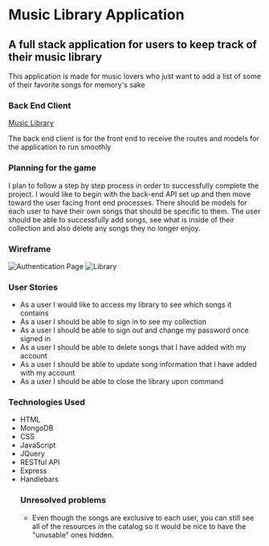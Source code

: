 <h1><strong>Music Library Application</strong></h1>
<h2>A full stack application for users to keep track of their music library</h2>
<p>This application is made for music lovers who just want to add a list of some of their favorite songs for memory's sake</p>

<h3>Back End Client</h3>
<a href="https://vast-atoll-95071.herokuapp.com/">Music Library</a>
<p>The back end client is for the front end to receive the routes and models for the application to run smoothly</p>

<h3>Planning for the game</h3>
<p>I plan to follow a step by step process in order to successfully complete the project. I would like to begin with the back-end API set up and then move toward the user facing front end processes. There should be models for each user to have their own songs that should be specific to them. The user should be able to successfully add songs, see what is inside of their collection and also delete any songs they no longer enjoy.</p>

<h3>Wireframe</h3>
<img src"https://user-images.githubusercontent.com/58965588/87497838-668f2180-c624-11ea-898e-24044edd0c26.png" alt="Authentication Page"/>
<img src"https://user-images.githubusercontent.com/58965588/87497878-7870c480-c624-11ea-80c0-23bd6b6d57cf.png" alt="Library"/>

<h3>User Stories</h3>
<ul>
<li>As a user I would like to access my library to see which songs it contains</li>
<li>As a user I should be able to sign in to see my collection</li>
<li>As a user I should be able to sign out and change my password once signed in</li>
<li>As a user I should be able to delete songs that I have added with my account</li>
<li>As a user I should be able to update song information that I have added with my account</li>
<li>As a user I should be able to close the library upon command</li>
</ul>

<h3>Technologies Used</h3>
<ul>
<li>HTML</li>
<li>MongoDB</li>
<li>CSS</li>
<li>JavaScript</li>
<li>JQuery</li>
<li>RESTful API</li>
<li>Express</li>
<li>Handlebars</li>

<h3>Unresolved problems</h3>
<ul>
<li>Even though the songs are exclusive to each user, you can still see all of the resources in the catalog so it would be nice to have the "unusable" ones hidden.</li>
</ul>
